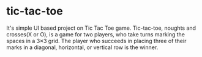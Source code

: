 # tic-tac-toe

It's simple UI based project on Tic Tac Toe game.
Tic-tac-toe, noughts and crosses(X or O), is a game for two players, who take turns marking the spaces in a 3×3 grid. The player who succeeds in placing three of their marks in a diagonal, horizontal, or vertical row is the winner.
